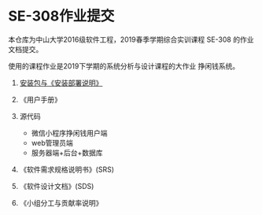 # SE-308作业提交

本仓库为中山大学2016级软件工程，2019春季学期综合实训课程 SE-308 的作业文档提交。

使用的课程作业是2019下学期的系统分析与设计课程的大作业 挣闲钱系统。

1. [安装包与《安装部署说明》](安装包与安装部署说明.md)
2. 《用户手册》
3. 源代码

    * 微信小程序挣闲钱用户端
    * web管理员端
    * 服务器端+后台+数据库

4. 《软件需求规格说明书》(SRS)
5. 《软件设计文档》(SDS)
6. 《小组分工与贡献率说明》